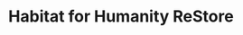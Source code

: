 ---
title: "Habitat for Humanity ReStore"
url: /nashua/habitat-for-humanity-restore/
shop: Gebrauchtwaren
---